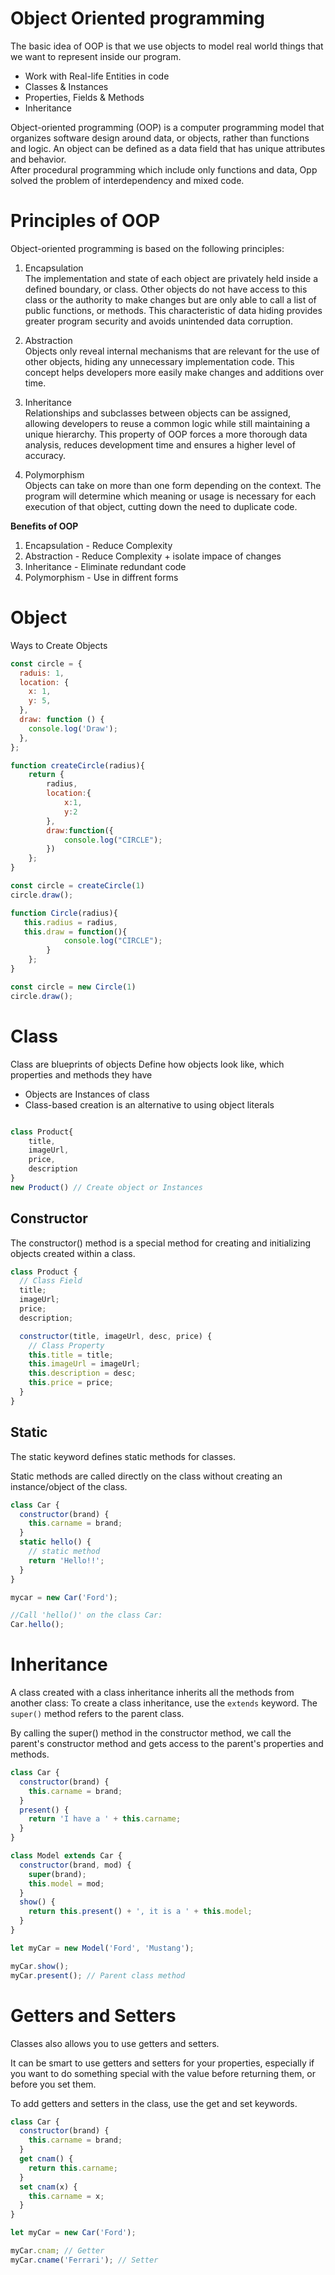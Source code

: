 # Object Oriented programming


The basic idea of OOP is that we use objects to model real world things that we want to represent inside our program.

- Work with Real-life Entities in code
- Classes & Instances
- Properties, Fields & Methods
- Inheritance

Object-oriented programming (OOP) is a computer programming model that organizes software design around data, or objects, rather than functions and logic. An object can be defined as a data field that has unique attributes and behavior. <br/> After procedural programming which include only functions and data, Opp solved the problem of interdependency and mixed code.

# Principles of OOP

Object-oriented programming is based on the following principles:

1. Encapsulation<br/> The implementation and state of each object are privately held inside a defined boundary, or class. Other objects do not have access to this class or the authority to make changes but are only able to call a list of public functions, or methods. This characteristic of data hiding provides greater program security and avoids unintended data corruption.

2. Abstraction<br/> Objects only reveal internal mechanisms that are relevant for the use of other objects, hiding any unnecessary implementation code. This concept helps developers more easily make changes and additions over time.

3. Inheritance<br/> Relationships and subclasses between objects can be assigned, allowing developers to reuse a common logic while still maintaining a unique hierarchy. This property of OOP forces a more thorough data analysis, reduces development time and ensures a higher level of accuracy.

4. Polymorphism<br/> Objects can take on more than one form depending on the context. The program will determine which meaning or usage is necessary for each execution of that object, cutting down the need to duplicate code.

**Benefits of OOP**

1. Encapsulation - Reduce Complexity
2. Abstraction - Reduce Complexity + isolate impace of changes
3. Inheritance - Eliminate redundant code
4. Polymorphism - Use in diffrent forms

# Object

Ways to Create Objects

```js title="Object Literals"
const circle = {
  raduis: 1,
  location: {
    x: 1,
    y: 5,
  },
  draw: function () {
    console.log('Draw');
  },
};
```

```js title="Factory Function"
function createCircle(radius){
    return {
        radius,
        location:{
            x:1,
            y:2
        },
        draw:function({
            console.log("CIRCLE");
        })
    };
}

const circle = createCircle(1)
circle.draw();

```

```js title="Constructor Function"
function Circle(radius){
   this.radius = radius,
   this.draw = function(){
            console.log("CIRCLE");
        }
    };
}

const circle = new Circle(1)
circle.draw();

```

# Class

Class are blueprints of objects Define how objects look like, which properties and methods they have

- Objects are Instances of class
- Class-based creation is an alternative to using object literals

```js title="Class'

class Product{
    title,
    imageUrl,
    price,
    description
}
new Product() // Create object or Instances
```

## Constructor

The constructor() method is a special method for creating and initializing objects created within a class.

```js title="Constructor"
class Product {
  // Class Field
  title;
  imageUrl;
  price;
  description;

  constructor(title, imageUrl, desc, price) {
    // Class Property
    this.title = title;
    this.imageUrl = imageUrl;
    this.description = desc;
    this.price = price;
  }
}
```

## Static

The static keyword defines static methods for classes.

Static methods are called directly on the class without creating an instance/object of the class.

```js title="Static"
class Car {
  constructor(brand) {
    this.carname = brand;
  }
  static hello() {
    // static method
    return 'Hello!!';
  }
}

mycar = new Car('Ford');

//Call 'hello()' on the class Car:
Car.hello();
```

# Inheritance

A class created with a class inheritance inherits all the methods from another class: To create a class inheritance, use the `extends` keyword. The `super()` method refers to the parent class.

By calling the super() method in the constructor method, we call the parent's constructor method and gets access to the parent's properties and methods.

```js title="Inheritance"
class Car {
  constructor(brand) {
    this.carname = brand;
  }
  present() {
    return 'I have a ' + this.carname;
  }
}

class Model extends Car {
  constructor(brand, mod) {
    super(brand);
    this.model = mod;
  }
  show() {
    return this.present() + ', it is a ' + this.model;
  }
}

let myCar = new Model('Ford', 'Mustang');

myCar.show();
myCar.present(); // Parent class method
```

# Getters and Setters

Classes also allows you to use getters and setters.

It can be smart to use getters and setters for your properties, especially if you want to do something special with the value before returning them, or before you set them.

To add getters and setters in the class, use the get and set keywords.

```js title="Getters and Setters"
class Car {
  constructor(brand) {
    this.carname = brand;
  }
  get cnam() {
    return this.carname;
  }
  set cnam(x) {
    this.carname = x;
  }
}

let myCar = new Car('Ford');

myCar.cnam; // Getter
myCar.cname('Ferrari'); // Setter
```
